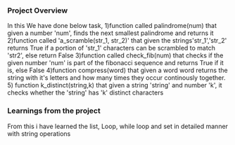 ### Project Overview

 In this We have done below task,
1)function called palindrome(num) that given a number 'num', finds the next smallest palindrome and returns it
2)function called 'a_scramble(str_1, str_2)' that given the strings'str_1','str_2' returns True if a portion of 'str_1' characters can be scrambled to match 'str2', else return False
3)function called check_fib(num) that checks if the given number 'num' is part of the fibonacci sequence and returns True if it is, else False
4)function compress(word) that given a word word returns the string with it's letters and how many times they occur continously together.
5) function k_distinct(string,k) that given a string 'string' and number 'k', it checks whether the 'string' has 'k' distinct characters


### Learnings from the project

 From this i have learned the list, Loop, while loop and set in detailed manner with string operations



